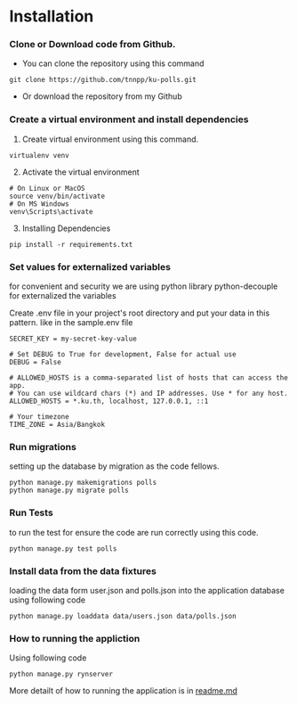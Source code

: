 # Installation
### Clone or Download code from Github.
- You can clone the repository using this command
```
git clone https://github.com/tnnpp/ku-polls.git
```
- Or download the repository from my Github
### Create a virtual environment and install dependencies
1. Create virtual environment using this command.
```
virtualenv venv
```
2. Activate the virtual environment
```
# On Linux or MacOS
source venv/bin/activate
# On MS Windows
venv\Scripts\activate
```
3. Installing Dependencies
```
pip install -r requirements.txt
```
### Set values for externalized variables
for convenient and security we are using python library python-decouple for externalized the variables

Create .env file in your project's root directory and put your data in this pattern. like in the sample.env file
```
SECRET_KEY = my-secret-key-value

# Set DEBUG to True for development, False for actual use
DEBUG = False

# ALLOWED_HOSTS is a comma-separated list of hosts that can access the app.
# You can use wildcard chars (*) and IP addresses. Use * for any host.
ALLOWED_HOSTS = *.ku.th, localhost, 127.0.0.1, ::1

# Your timezone
TIME_ZONE = Asia/Bangkok
```
### Run migrations
setting up the database by migration as the code fellows.
```
python manage.py makemigrations polls
python manage.py migrate polls
```
### Run Tests
to run the test for ensure the code are run correctly using this code.
```
python manage.py test polls
```
### Install data from the data fixtures
loading the data form user.json and polls.json into the application database using following code
```
python manage.py loaddata data/users.json data/polls.json
```
### How to running the appliction
Using following code
```
python manage.py rynserver
```
More detailt of how to running the application is in [readme.md](https://github.com/tnnpp/ku-polls#readme)